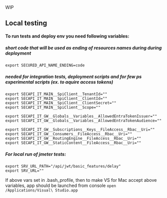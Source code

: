 WIP

## Local testing

#### To run tests and deploy env you need following variables:
##### short code that will be used as ending of resources names during during deployment 
```
export SECURED_API_NAME_ENDING=code
```

##### needed for integration tests, deployment scripts and for few ps experimental scripts (ex. to aquire access tokens)
```
export SECAPI_IT_MAIN__SpiClient__TenantId=""
export SECAPI_IT_MAIN__SpiClient__ClientId=""
export SECAPI_IT_MAIN__SpiClient__ClientSecret=""
export SECAPI_IT_MAIN__SpiClient__Scope=""

export SECAPI_IT_GW__Globals__Variables__AllowedEntraTokenIssuer=""
export SECAPI_IT_GW__Globals__Variables__AllowedEntraTokenAudience=""

export SECAPI_IT_GW__Subscriptions__Keys__FileAccess__Rbac__Uri=""
export SECAPI_IT_GW__Consumers__FileAccess__Rbac__Uri=""
export SECAPI_IT_GW__RoutingEngine__FileAccess__Rbac__Uri=""
export SECAPI_IT_GW__StaticContent__FileAccess__Rbac__Uri=""

```

##### For local run of jmeter tests:
```
export SRV_URL_PATH="/api/jwt/basic_features/delay"
export SRV_URL=""
```

If above vars set in .bash_profile, then to make VS for Mac accept above variables, app should be launched from console
``` open /Applications/Visual\ Studio.app ```
